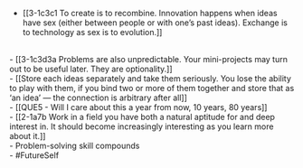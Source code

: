 - [[3-1c3c1 To create is to recombine. Innovation happens when ideas have sex (either between people or with one’s past ideas). Exchange is to technology as sex is to evolution.]]
<br>
- [[3-1c3d3a Problems are also unpredictable. Your mini-projects may turn out to be useful later. They are optionality.]]
<br>
- [[Store each ideas separately and take them seriously. You lose the ability to play with them, if you bind two or more of them together and store that as ‘an idea’ — the connection is arbitrary after all]]
<br>
- [[QUE5 - Will I care about this a year from now, 10 years, 80 years]]
<br>
- [[2-1a7b Work in a field you have both a natural aptitude for and deep interest in. It should become increasingly interesting as you learn more about it.]]
<br>
- Problem-solving skill compounds
<br>
- #FutureSelf
